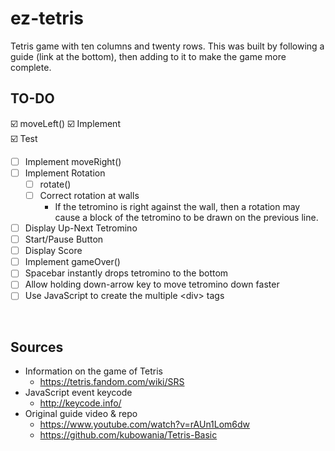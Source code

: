 # ez-tetris
Tetris game with ten columns and twenty rows.
This was built by following a guide (link at the bottom), then
adding to it to make the game more complete.
<br>

## TO-DO
:ballot_box_with_check: moveLeft()
    :ballot_box_with_check: Implement  
    :ballot_box_with_check: Test
- [ ] Implement moveRight()
- [ ] Implement Rotation
    - [ ] rotate()
    - [ ] Correct rotation at walls
        - If the tetromino is right against the wall, then a rotation may<br>
          cause a block of the tetromino to be drawn on the previous line.
- [ ] Display Up-Next Tetromino
- [ ] Start/Pause Button
- [ ] Display Score
- [ ] Implement gameOver()
- [ ] Spacebar instantly drops tetromino to the bottom
- [ ] Allow holding down-arrow key to move tetromino down faster
- [ ] Use JavaScript to create the multiple \<div\> tags
<br>

## Sources
- Information on the game of Tetris
    - https://tetris.fandom.com/wiki/SRS
- JavaScript event keycode
    - http://keycode.info/
- Original guide video & repo
    - https://www.youtube.com/watch?v=rAUn1Lom6dw
    - https://github.com/kubowania/Tetris-Basic
